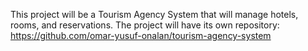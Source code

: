 This project will be a Tourism Agency System that will manage hotels, rooms, and reservations.
The project will have its own repository: https://github.com/omar-yusuf-onalan/tourism-agency-system